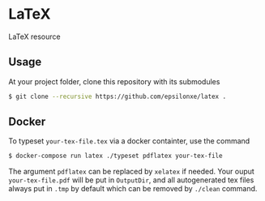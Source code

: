 # LaTeX
LaTeX resource

## Usage
At your project folder, clone this repository with its submodules
```sh
$ git clone --recursive https://github.com/epsilonxe/latex .
```
## Docker
To typeset ```your-tex-file.tex``` via a docker containter, use the command
```sh
$ docker-compose run latex ./typeset pdflatex your-tex-file
```
The argument ```pdflatex``` can be replaced by ```xelatex``` if needed.
Your ouput ```your-tex-file.pdf``` will be put in ```OutputDir```, and
all autogenerated tex files always put in ```.tmp``` by default which can be removed
by ```./clean``` command.
